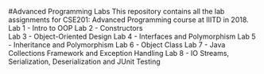#Advanced Programming Labs
This repository contains all the lab assignments for CSE201: Advanced Programming course at IIITD in 2018.
Lab 1 - Intro to OOP
Lab 2 - Constructors	
Lab 3 - Object-Oriented Design
Lab 4 - Interfaces and Polymorphism 
Lab 5 - Inheritance and Polymorphism
Lab 6 - Object Class
Lab 7 - Java Collections Framework and Exception Handling
Lab 8 - IO Streams, Serialization, Deserialization and JUnit Testing